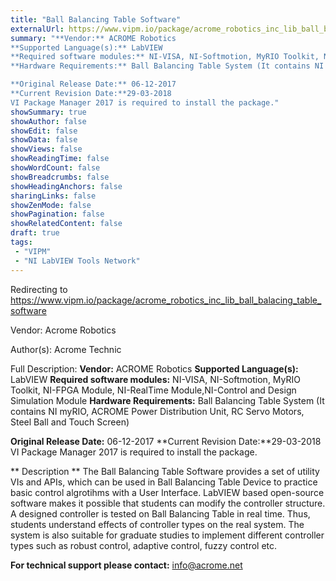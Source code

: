 ```yaml
---
title: "Ball Balancing Table Software"
externalUrl: https://www.vipm.io/package/acrome_robotics_inc_lib_ball_balacing_table_software
summary: "**Vendor:** ACROME Robotics
**Supported Language(s):** LabVIEW
**Required software modules:** NI-VISA, NI-Softmotion, MyRIO Toolkit, NI-FPGA Module, NI-RealTime Module,NI-Control and Design Simulation Module
**Hardware Requirements:** Ball Balancing Table System (It contains NI myRIO, ACROME Power Distribution Unit, RC Servo Motors, Steel Ball and Touch Screen)

**Original Release Date:** 06-12-2017
**Current Revision Date:**29-03-2018
VI Package Manager 2017 is required to install the package."
showSummary: true
showAuthor: false
showEdit: false
showData: false
showViews: false
showReadingTime: false
showWordCount: false
showBreadcrumbs: false
showHeadingAnchors: false
sharingLinks: false
showZenMode: false
showPagination: false
showRelatedContent: false
draft: true
tags:
 - "VIPM"
 - "NI LabVIEW Tools Network"
---
```


Redirecting to https://www.vipm.io/package/acrome_robotics_inc_lib_ball_balacing_table_software

Vendor: Acrome Robotics

Author(s): Acrome Technic
 
Full Description:
**Vendor:** ACROME Robotics
**Supported Language(s):** LabVIEW
**Required software modules:** NI-VISA, NI-Softmotion, MyRIO Toolkit, NI-FPGA Module, NI-RealTime Module,NI-Control and Design Simulation Module
**Hardware Requirements:** Ball Balancing Table System (It contains NI myRIO, ACROME Power Distribution Unit, RC Servo Motors, Steel Ball and Touch Screen)

**Original Release Date:** 06-12-2017
**Current Revision Date:**29-03-2018
VI Package Manager 2017 is required to install the package.

** Description **
The Ball Balancing Table Software provides a set of utility VIs and APIs, which can be used in Ball Balancing Table Device to practice basic control algrotihms with a User Interface. 
LabVIEW based open-source software makes it possible that students can modify the controller structure. A designed controller is tested on Ball Balancing Table in real time. Thus, students understand effects of controller types on the real system. The system is also suitable for graduate studies to implement different controller types such as robust control, adaptive control, fuzzy control etc.

**For technical support please contact:** info@acrome.net
